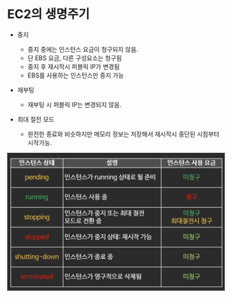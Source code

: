 # EC2의 생명주기

- 중지
    - 중지 중에는 인스턴스 요금이 청구되지 않음.
    - 단 EBS 요금, 다른 구성요소는 청구됨
    - 중지 후 재시작시 퍼블릭 IP가 변경됨
    - EBS를 사용하는 인스턴스만 중지 가능

- 재부팅
    - 재부팅 시 퍼블릭 IP는 변경되지 않음.

- 최대 절전 모드
    - 완전한 종료와 비슷하지만 메모리 정보는 저장해서 재시작시 중단된 시점부터 시작가능.

![Lifecycle Table](./LifeCycle.png)